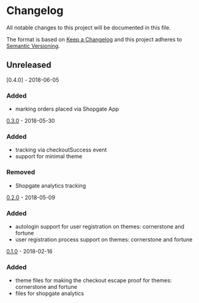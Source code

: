 # Changelog

All notable changes to this project will be documented in this file.

The format is based on [Keep a Changelog](http://keepachangelog.com/) and this project adheres to [Semantic Versioning](http://semver.org/).

## Unreleased

[0.4.0] - 2018-06-05
### Added
- marking orders placed via Shopgate App

[0.3.0] - 2018-05-30
### Added
- tracking via checkoutSuccess event
- support for minimal theme

### Removed
- Shopgate analytics tracking

[0.2.0] - 2018-05-09
### Added
- autologin support for user registration on themes: cornerstone and fortune
- user registration process support on themes: cornerstone and fortune 

[0.1.0] - 2018-02-16
### Added
- theme files for making the checkout escape proof for themes: cornerstone and fortune
- files for shopgate analytics

[0.3.0]: https://github.com/shopgate/bigcommerce-js/compare/v0.2.0...v0.3.0
[0.2.0]: https://github.com/shopgate/bigcommerce-js/compare/v0.1.0...v0.2.0
[0.1.0]: https://github.com/shopgate/bigcommerce-js/tree/v0.1.0

